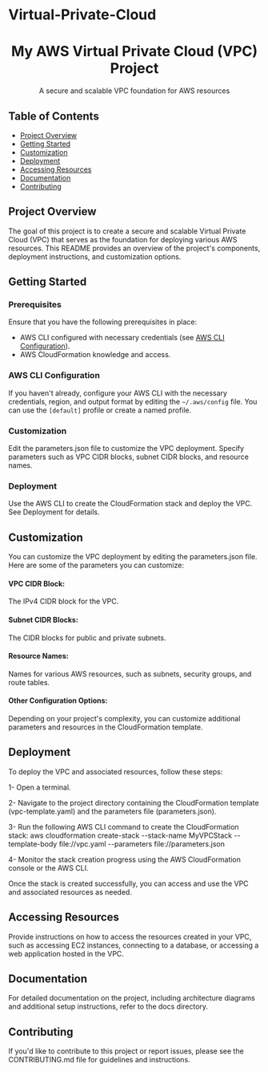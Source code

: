 # Virtual-Private-Cloud
<!-- Project Title -->
<h1 align="center">My AWS Virtual Private Cloud (VPC) Project</h1>

<!-- Project Description -->
<p align="center">A secure and scalable VPC foundation for AWS resources</p>


<!-- Table of Contents -->
## Table of Contents

- [Project Overview](#project-overview)
- [Getting Started](#getting-started)
- [Customization](#customization)
- [Deployment](#deployment)
- [Accessing Resources](#accessing-resources)
- [Documentation](#documentation)
- [Contributing](#contributing)


<!-- Project Overview -->
## Project Overview

The goal of this project is to create a secure and scalable Virtual Private Cloud (VPC) that serves as the foundation for deploying various AWS resources. This README provides an overview of the project's components, deployment instructions, and customization options.

<!-- Getting Started -->
## Getting Started

### Prerequisites

Ensure that you have the following prerequisites in place:
- AWS CLI configured with necessary credentials (see [AWS CLI Configuration](#aws-cli-configuration)).
- AWS CloudFormation knowledge and access.

### AWS CLI Configuration

If you haven't already, configure your AWS CLI with the necessary credentials, region, and output format by editing the `~/.aws/config` file. You can use the `[default]` profile or create a named profile.

### Customization
Edit the parameters.json file to customize the VPC deployment. Specify parameters such as VPC CIDR blocks, subnet CIDR blocks, and resource names.

### Deployment
Use the AWS CLI to create the CloudFormation stack and deploy the VPC. See Deployment for details.


## Customization
You can customize the VPC deployment by editing the parameters.json file. Here are some of the parameters you can customize:

#### VPC CIDR Block:
The IPv4 CIDR block for the VPC.

#### Subnet CIDR Blocks:
The CIDR blocks for public and private subnets.

#### Resource Names:
Names for various AWS resources, such as subnets, security groups, and route tables.

#### Other Configuration Options:
Depending on your project's complexity, you can customize additional parameters and resources in the CloudFormation template.



## Deployment
To deploy the VPC and associated resources, follow these steps:

1- Open a terminal.

2- Navigate to the project directory containing the CloudFormation template (vpc-template.yaml) and the parameters file (parameters.json).

3- Run the following AWS CLI command to create the CloudFormation stack:
        aws cloudformation create-stack --stack-name MyVPCStack --template-body file://vpc.yaml --parameters file://parameters.json
        
4- Monitor the stack creation progress using the AWS CloudFormation console or the AWS CLI.

Once the stack is created successfully, you can access and use the VPC and associated resources as needed.


## Accessing Resources
Provide instructions on how to access the resources created in your VPC, such as accessing EC2 instances, connecting to a database, or accessing a web application hosted in the VPC.

## Documentation
For detailed documentation on the project, including architecture diagrams and additional setup instructions, refer to the docs directory.

## Contributing
If you'd like to contribute to this project or report issues, please see the CONTRIBUTING.md file for guidelines and instructions.


